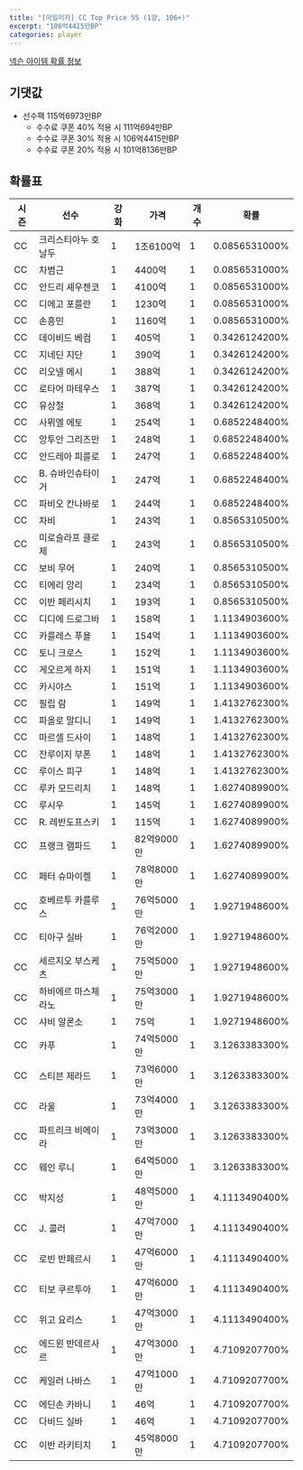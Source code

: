 ```yaml
---
title: "[마일리지] CC Top Price 55 (1강, 106+)"
excerpt: "106억4415만BP"
categories: player
---
```

[넥슨 아이템 확률 정보](http://iteminfo.nexon.com/probability/fo4?sn=7212)

## 기댓값
  - 선수팩 115억6973만BP
    - 수수료 쿠폰 40% 적용 시 111억694만BP
    - 수수료 쿠폰 30% 적용 시 106억4415만BP
    - 수수료 쿠폰 20% 적용 시 101억8136만BP


## 확률표

|시즌|선수|강화|가격|개수|확률|
|---|---|---|---|---|---|
|CC|크리스티아누 호날두|1|1조6100억|1|0.0856531000%|
|CC|차범근|1|4400억|1|0.0856531000%|
|CC|안드리 셰우첸코|1|4100억|1|0.0856531000%|
|CC|디에고 포를란|1|1230억|1|0.0856531000%|
|CC|손흥민|1|1160억|1|0.0856531000%|
|CC|데이비드 베컴|1|405억|1|0.3426124200%|
|CC|지네딘 지단|1|390억|1|0.3426124200%|
|CC|리오넬 메시|1|388억|1|0.3426124200%|
|CC|로타어 마테우스|1|387억|1|0.3426124200%|
|CC|유상철|1|368억|1|0.3426124200%|
|CC|사뮈엘 에토|1|254억|1|0.6852248400%|
|CC|앙투안 그리즈만|1|248억|1|0.6852248400%|
|CC|안드레아 피를로|1|247억|1|0.6852248400%|
|CC|B. 슈바인슈타이거|1|247억|1|0.6852248400%|
|CC|파비오 칸나바로|1|244억|1|0.6852248400%|
|CC|차비|1|243억|1|0.8565310500%|
|CC|미로슬라프 클로제|1|243억|1|0.8565310500%|
|CC|보비 무어|1|240억|1|0.8565310500%|
|CC|티에리 앙리|1|234억|1|0.8565310500%|
|CC|이반 페리시치|1|193억|1|0.8565310500%|
|CC|디디에 드로그바|1|158억|1|1.1134903600%|
|CC|카를레스 푸욜|1|154억|1|1.1134903600%|
|CC|토니 크로스|1|152억|1|1.1134903600%|
|CC|게오르게 하지|1|151억|1|1.1134903600%|
|CC|카시야스|1|151억|1|1.1134903600%|
|CC|필립 람|1|149억|1|1.4132762300%|
|CC|파올로 말디니|1|149억|1|1.4132762300%|
|CC|마르셀 드사이|1|148억|1|1.4132762300%|
|CC|잔루이지 부폰|1|148억|1|1.4132762300%|
|CC|루이스 피구|1|148억|1|1.4132762300%|
|CC|루카 모드리치|1|148억|1|1.6274089900%|
|CC|루시우|1|145억|1|1.6274089900%|
|CC|R. 레반도프스키|1|115억|1|1.6274089900%|
|CC|프랭크 램파드|1|82억9000만|1|1.6274089900%|
|CC|페터 슈마이켈|1|78억8000만|1|1.6274089900%|
|CC|호베르투 카를루스|1|76억5000만|1|1.9271948600%|
|CC|티아구 실바|1|76억2000만|1|1.9271948600%|
|CC|세르지오 부스케츠|1|75억5000만|1|1.9271948600%|
|CC|하비에르 마스체라노|1|75억3000만|1|1.9271948600%|
|CC|샤비 알론소|1|75억|1|1.9271948600%|
|CC|카푸|1|74억5000만|1|3.1263383300%|
|CC|스티븐 제라드|1|73억6000만|1|3.1263383300%|
|CC|라울|1|73억4000만|1|3.1263383300%|
|CC|파트리크 비에이라|1|73억3000만|1|3.1263383300%|
|CC|웨인 루니|1|64억5000만|1|3.1263383300%|
|CC|박지성|1|48억5000만|1|4.1113490400%|
|CC|J. 콜러|1|47억7000만|1|4.1113490400%|
|CC|로빈 반페르시|1|47억6000만|1|4.1113490400%|
|CC|티보 쿠르투아|1|47억6000만|1|4.1113490400%|
|CC|위고 요리스|1|47억3000만|1|4.1113490400%|
|CC|에드윈 반데르사르|1|47억3000만|1|4.7109207700%|
|CC|케일러 나바스|1|47억1000만|1|4.7109207700%|
|CC|에딘손 카바니|1|46억|1|4.7109207700%|
|CC|다비드 실바|1|46억|1|4.7109207700%|
|CC|이반 라키티치|1|45억8000만|1|4.7109207700%|
